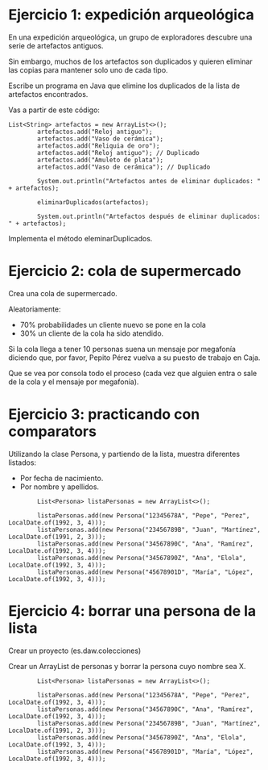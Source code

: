 # Ejercicio 1: expedición arqueológica

En una expedición arqueológica, un grupo de exploradores descubre una serie de artefactos antiguos. 

Sin embargo, muchos de los artefactos son duplicados y quieren eliminar las copias para mantener solo uno de cada tipo. 

Escribe un programa en Java que elimine los duplicados de la lista de artefactos encontrados.

Vas a partir de este código:

```
List<String> artefactos = new ArrayList<>();
        artefactos.add("Reloj antiguo");
        artefactos.add("Vaso de cerámica");
        artefactos.add("Reliquia de oro");
        artefactos.add("Reloj antiguo"); // Duplicado
        artefactos.add("Amuleto de plata");
        artefactos.add("Vaso de cerámica"); // Duplicado

        System.out.println("Artefactos antes de eliminar duplicados: " + artefactos);

        eliminarDuplicados(artefactos);

        System.out.println("Artefactos después de eliminar duplicados: " + artefactos);
```

Implementa el método eleminarDuplicados.


# Ejercicio 2: cola de supermercado

Crea una cola de supermercado. 

Aleatoriamente:
- 70% probabilidades un cliente nuevo se pone en la cola
- 30% un cliente de la cola ha sido atendido. 

Si la cola llega a tener 10 personas suena un mensaje por megafonía diciendo que, por favor, Pepito Pérez vuelva a su puesto de trabajo en Caja. 

Que se vea por consola todo el proceso (cada vez que alguien entra o sale de la cola y el mensaje por megafonía).

# Ejercicio 3: practicando con comparators

Utilizando la clase Persona, y partiendo de la lista, muestra diferentes listados:
- Por fecha de nacimiento.
- Por nombre y apellidos.

```
        List<Persona> listaPersonas = new ArrayList<>();
        
        listaPersonas.add(new Persona("12345678A", "Pepe", "Perez", LocalDate.of(1992, 3, 4)));
        listaPersonas.add(new Persona("23456789B", "Juan", "Martínez", LocalDate.of(1991, 2, 3)));
        listaPersonas.add(new Persona("34567890C", "Ana", "Ramírez", LocalDate.of(1992, 3, 4)));
        listaPersonas.add(new Persona("34567890Z", "Ana", "Elola", LocalDate.of(1992, 3, 4)));
        listaPersonas.add(new Persona("45678901D", "María", "López", LocalDate.of(1992, 3, 4)));

```

# Ejercicio 4: borrar una persona de la lista

Crear un proyecto (es.daw.colecciones)

Crear un ArrayList de personas y borrar la persona cuyo nombre sea X.

```
        List<Persona> listaPersonas = new ArrayList<>();

        listaPersonas.add(new Persona("12345678A", "Pepe", "Perez", LocalDate.of(1992, 3, 4)));
        listaPersonas.add(new Persona("34567890C", "Ana", "Ramírez", LocalDate.of(1992, 3, 4)));
        listaPersonas.add(new Persona("23456789B", "Juan", "Martínez", LocalDate.of(1991, 2, 3)));
        listaPersonas.add(new Persona("34567890Z", "Ana", "Elola", LocalDate.of(1992, 3, 4)));
        listaPersonas.add(new Persona("45678901D", "María", "López", LocalDate.of(1992, 3, 4)));
```


